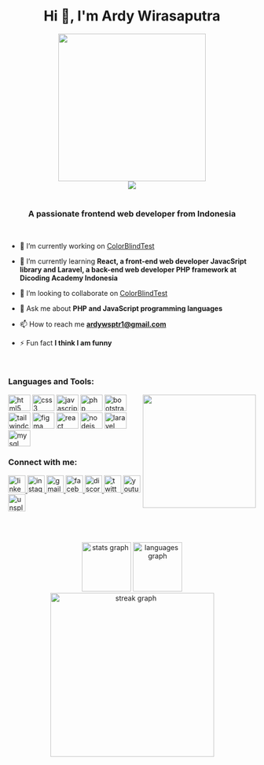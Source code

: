 <h1 align="center">Hi 👋, I'm Ardy Wirasaputra</h1>

<div align="center">
  <img height="300" src="https://mir-s3-cdn-cf.behance.net/project_modules/max_1200/06f21a161921919.63cd7887d0a70.gif"  />
</div>

<div align="center">
  <img src="https://profile-counter.glitch.me/Ardywsptr/count.svg?"/>
</div>

<br clear="both">

<h3 align="center">A passionate frontend web developer from Indonesia</h3>

<br>

- 🔭 I’m currently working on [ColorBlindTest](https://github.com/mluqi/colorblind-test)

- 🌱 I’m currently learning **React, a front-end web developer JavacSript library and Laravel, a back-end web developer PHP framework at Dicoding Academy Indonesia**

- 👯 I’m looking to collaborate on [ColorBlindTest](https://github.com/mluqi/colorblind-test)

- 💬 Ask me about **PHP and JavaScript programming languages**

- 📫 How to reach me **ardywsptr1@gmail.com**

- ⚡ Fun fact **I think I am funny**

<br>

<h3 align="left">Languages and Tools:</h3>

<img align="right" height="230" src="https://media0.giphy.com/media/ZFiBmGVClrgxt02N9X/200.gif"  />


<div align="left">
  <img src="https://cdn.jsdelivr.net/gh/devicons/devicon/icons/html5/html5-original.svg" height="33" width="45" alt="html5 logo"  />
  <img src="https://cdn.jsdelivr.net/gh/devicons/devicon/icons/css3/css3-original.svg" height="33" width="45" alt="css3 logo"  />
  <img src="https://cdn.jsdelivr.net/gh/devicons/devicon/icons/javascript/javascript-original.svg" height="33" width="45" alt="javascript logo"  />
  <img src="https://cdn.jsdelivr.net/gh/devicons/devicon/icons/php/php-original.svg" height="33" width="45" alt="php logo"  />
  <img src="https://cdn.jsdelivr.net/gh/devicons/devicon/icons/bootstrap/bootstrap-original.svg" height="33" width="45" alt="bootstrap logo"  />
  <img src="https://cdn.jsdelivr.net/gh/devicons/devicon/icons/tailwindcss/tailwindcss-original-wordmark.svg" height="33" width="45" alt="tailwindcss logo"  />
  <img src="https://cdn.jsdelivr.net/gh/devicons/devicon/icons/figma/figma-original.svg" height="33" width="45" alt="figma logo"  />
  <img src="https://cdn.jsdelivr.net/gh/devicons/devicon/icons/react/react-original.svg" height="33" width="45" alt="react logo"  />
  <img src="https://cdn.jsdelivr.net/gh/devicons/devicon/icons/nodejs/nodejs-original.svg" height="33" width="45" alt="nodejs logo"  />
  <img src="https://cdn.jsdelivr.net/gh/devicons/devicon/icons/laravel/laravel-plain.svg" height="33" width="45" alt="laravel logo"  />
  <img src="https://cdn.jsdelivr.net/gh/devicons/devicon/icons/mysql/mysql-original.svg" height="33" width="45" alt="mysql logo"  />
</div>

<h3 align="left">Connect with me:</h3>

<div align="left">
  <a href="https://linkedin.com/in/ardy-wirasaputra-b2b9b2248" target="_blank">
    <img src="https://img.shields.io/static/v1?message=LinkedIn&logo=linkedin&label=&color=0077B5&logoColor=white&labelColor=&style=for-the-badge" height="35" alt="linkedin logo"  />
  </a>
  <a href="https://instagram.com/ardywsptr_" target="_blank">
    <img src="https://img.shields.io/static/v1?message=Instagram&logo=instagram&label=&color=E4405F&logoColor=white&labelColor=&style=for-the-badge" height="35" alt="instagram logo"  />
  </a>
  <a href="ardywsptr1@gmail.com" target="_blank">
    <img src="https://img.shields.io/static/v1?message=Gmail&logo=gmail&label=&color=D14836&logoColor=white&labelColor=&style=for-the-badge" height="35" alt="gmail logo"  />
  </a>
  <a href="https://fb.com/ardy.wirasaputra.94" target="_blank">
    <img src="https://img.shields.io/static/v1?message=Facebook&logo=facebook&label=&color=1877F2&logoColor=white&labelColor=&style=for-the-badge" height="35" alt="facebook logo"  />
  </a>
  <a href="https://discord.gg/Ardy Wirasaputra#2276" target="_blank">
    <img src="https://img.shields.io/static/v1?message=Discord&logo=discord&label=&color=7289DA&logoColor=white&labelColor=&style=for-the-badge" height="35" alt="discord logo"  />
  </a>
  <a href="https://twitter.com/ardywsptr_" target="_blank">
    <img src="https://img.shields.io/static/v1?message=Twitter&logo=twitter&label=&color=1DA1F2&logoColor=white&labelColor=&style=for-the-badge" height="35" alt="twitter logo"  />
  </a>
 <a href="https://www.youtube.com/@ardywirasaputra6656" target="_blank">
    <img src="https://img.shields.io/static/v1?message=Youtube&logo=youtube&label=&color=FF0000&logoColor=white&labelColor=&style=for-the-badge" height="35" alt="youtube logo"  />
  </a>
  <img src="https://img.shields.io/static/v1?message=Unsplash&logo=unsplash&label=&color=111&logoColor=white&labelColor=&style=for-the-badge" height="35" alt="unsplash logo"  />
</div>

###

<br clear="both">

###

<div align="center">
  <img src="https://github-readme-stats.vercel.app/api?username=Ardywsptr&hide_title=false&hide_rank=false&show_icons=true&include_all_commits=true&count_private=true&disable_animations=false&theme=dracula&locale=en&hide_border=true&order=1" height="100" alt="stats graph"  />
  <img src="https://github-readme-stats.vercel.app/api/top-langs?username=Ardywsptr&locale=en&hide_title=false&layout=compact&card_width=320&langs_count=5&theme=dracula&hide_border=true&order=2" height="100" alt="languages graph"  />
  <img src="https://streak-stats.demolab.com?user=Ardywsptr&locale=en&mode=daily&theme=dracula&hide_border=true&border_radius=5&order=3" height="333" alt="streak graph"  />
</div>

###

<br clear="both">

